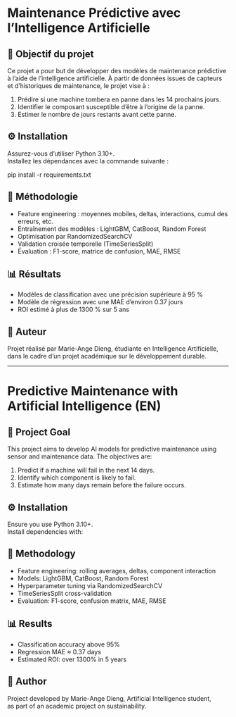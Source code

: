 # Maintenance Prédictive avec l’Intelligence Artificielle

## 🎯 Objectif du projet

Ce projet a pour but de développer des modèles de maintenance prédictive à l’aide de l’intelligence artificielle. À partir de données issues de capteurs et d’historiques de maintenance, le projet vise à :

1. Prédire si une machine tombera en panne dans les 14 prochains jours.
2. Identifier le composant susceptible d’être à l’origine de la panne.
3. Estimer le nombre de jours restants avant cette panne.

## ⚙️ Installation

Assurez-vous d’utiliser Python 3.10+.  
Installez les dépendances avec la commande suivante :

pip install -r requirements.txt


## 🧠 Méthodologie

- Feature engineering : moyennes mobiles, deltas, interactions, cumul des erreurs, etc.
- Entraînement des modèles : LightGBM, CatBoost, Random Forest
- Optimisation par RandomizedSearchCV
- Validation croisée temporelle (TimeSeriesSplit)
- Évaluation : F1-score, matrice de confusion, MAE, RMSE

## 📊 Résultats

- Modèles de classification avec une précision supérieure à 95 %
- Modèle de régression avec une MAE d’environ 0.37 jours
- ROI estimé à plus de 1300 % sur 5 ans

## 👤 Auteur

Projet réalisé par Marie-Ange Dieng, étudiante en Intelligence Artificielle,  
dans le cadre d’un projet académique sur le développement durable.

---

# Predictive Maintenance with Artificial Intelligence (EN)

## 🎯 Project Goal

This project aims to develop AI models for predictive maintenance using sensor and maintenance data. The objectives are:

1. Predict if a machine will fail in the next 14 days.
2. Identify which component is likely to fail.
3. Estimate how many days remain before the failure occurs.


## ⚙️ Installation

Ensure you use Python 3.10+.  
Install dependencies with:


## 🧠 Methodology

- Feature engineering: rolling averages, deltas, component interaction
- Models: LightGBM, CatBoost, Random Forest
- Hyperparameter tuning via RandomizedSearchCV
- TimeSeriesSplit cross-validation
- Evaluation: F1-score, confusion matrix, MAE, RMSE

## 📊 Results

- Classification accuracy above 95%
- Regression MAE ≈ 0.37 days
- Estimated ROI: over 1300% in 5 years

## 👤 Author

Project developed by Marie-Ange Dieng, Artificial Intelligence student,  
as part of an academic project on sustainability.
